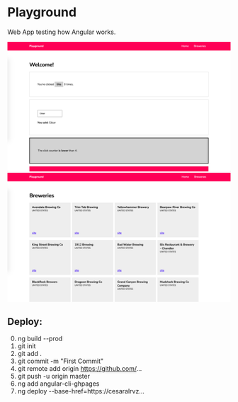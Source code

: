 # Playground

Web App testing how Angular works.

![Screenshot1](https://github.com/cesaralvrz/AngularPlayground/blob/main/SS/ss1.png)
![Screenshot2](https://github.com/cesaralvrz/AngularPlayground/blob/main/SS/ss2.png)

## Deploy:

0. ng build --prod
1. git init
2. git add .
3. git commit -m "First Commit"
4. git remote add origin https://github.com/...
5. git push -u origin master
6. ng add angular-cli-ghpages
7. ng deploy --base-href=https://cesaralrvz...
